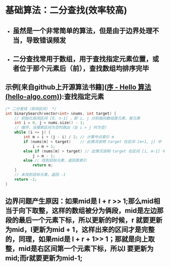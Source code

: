 # 基础算法：二分查找(效率较高)

- ## 虽然是一个非常简单的算法，但是由于边界处理不当，导致错误频发

- ## 二分查找常用于数组，用于查找指定元素位置，或者位于那个元素后（前），查找数组均排序完毕

## 示例[来自github上开源算法书籍]([序 - Hello 算法 (hello-algo.com)](https://www.hello-algo.com/chapter_hello_algo/)):查找指定元素

``````cpp
/* 二分查找（双闭区间） */
int binarySearch(vector<int> &nums, int target) {
    // 初始化双闭区间 [0, n-1] ，即 i, j 分别指向数组首元素、尾元素
    int i = 0, j = nums.size() - 1;
    // 循环，当搜索区间为空时跳出（当 i > j 时为空）
    while (i <= j) {
        int m = i + (j - i) / 2; // 计算中点索引 m
        if (nums[m] < target)    // 此情况说明 target 在区间 [m+1, j] 中
            i = m + 1;
        else if (nums[m] > target) // 此情况说明 target 在区间 [i, m-1] 中
            j = m - 1;
        else // 找到目标元素，返回其索引
            return m;
    }
    // 未找到目标元素，返回 -1
    return -1;
}
``````



## 边界问题产生原因：如果mid是 l + r >> 1;那么mid相当于向下取整，这样的数组被分为俩段，mid是左边那段的最后一个元素下标，所以更新的时候，r 就要更新为mid，l更新为mid + 1，这样出来的区间才是完整的，同理，如果mid是 l + r + 1>> 1；那就是向上取整，mid是右区间第一个元素下标，所以l 要更新为mid;而r就要更新为mid-1;
